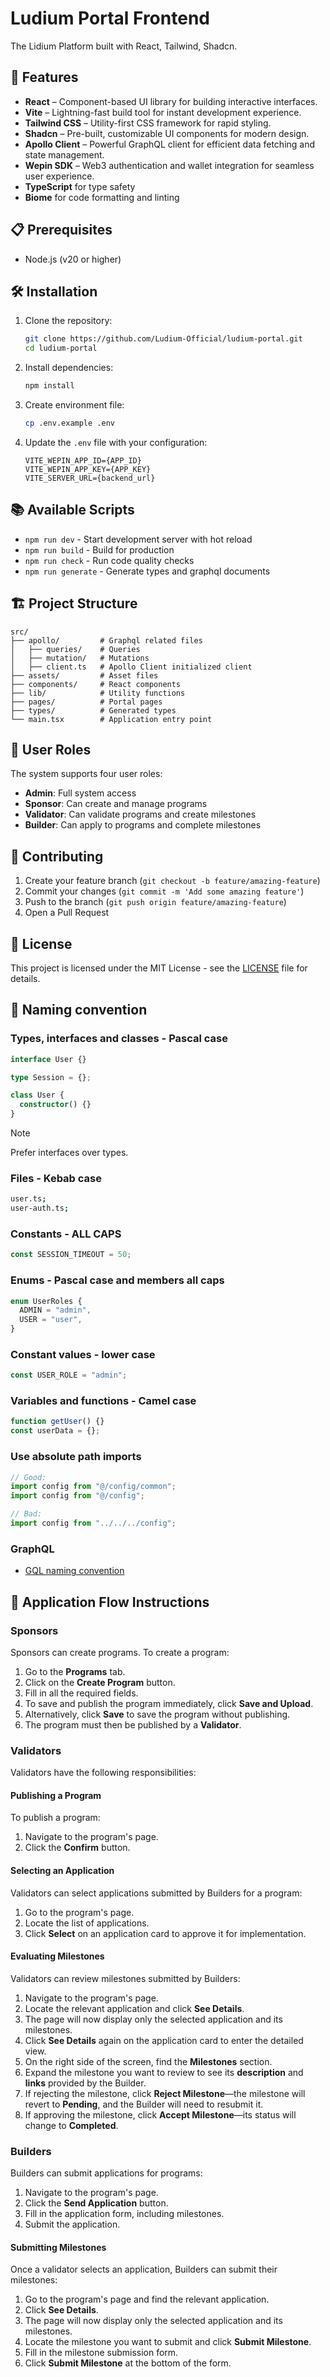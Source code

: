 
# Ludium Portal Frontend

The Lidium Platform built with React, Tailwind, Shadcn.

## 🚀 Features
- **React** – Component-based UI library for building interactive interfaces.
- **Vite** – Lightning-fast build tool for instant development experience.
- **Tailwind CSS** – Utility-first CSS framework for rapid styling.  
- **Shadcn** – Pre-built, customizable UI components for modern design.  
- **Apollo Client** – Powerful GraphQL client for efficient data fetching and state management.  
- **Wepin SDK** – Web3 authentication and wallet integration for seamless user experience.
- **TypeScript** for type safety
- **Biome** for code formatting and linting

## 📋 Prerequisites

- Node.js (v20 or higher)

## 🛠️ Installation

1. Clone the repository:
   ```bash
   git clone https://github.com/Ludium-Official/ludium-portal.git
   cd ludium-portal
   ```

2. Install dependencies:
   ```bash
   npm install
   ```

3. Create environment file:
   ```bash
   cp .env.example .env
   ```

4. Update the `.env` file with your configuration:
   ```env
   VITE_WEPIN_APP_ID={APP_ID}
   VITE_WEPIN_APP_KEY={APP_KEY}
   VITE_SERVER_URL={backend_url}
   ```

## 📚 Available Scripts

- `npm run dev` - Start development server with hot reload
- `npm run build` - Build for production
- `npm run check` - Run code quality checks
- `npm run generate` - Generate types and graphql documents

## 🏗️ Project Structure

```
src/
├── apollo/			# Graphql related files
│   ├── queries/	# Queries
│   ├── mutation/	# Mutations
│   ├── client.ts	# Apollo Client initialized client
├── assets/			# Asset files
├── components/		# React components
├── lib/			# Utility functions
├── pages/			# Portal pages
├── types/			# Generated types
└── main.tsx		# Application entry point
```

## 👥 User Roles

The system supports four user roles:
- **Admin**: Full system access
- **Sponsor**: Can create and manage programs
- **Validator**: Can validate programs and create milestones
- **Builder**: Can apply to programs and complete milestones

## 🤝 Contributing

1. Create your feature branch (`git checkout -b feature/amazing-feature`)
2. Commit your changes (`git commit -m 'Add some amazing feature'`)
3. Push to the branch (`git push origin feature/amazing-feature`)
4. Open a Pull Request

## 📄 License

This project is licensed under the MIT License - see the [LICENSE](./LICENSE) file for details.


## 📝 Naming convention

### Types, interfaces and classes - Pascal case

```ts
interface User {}

type Session = {};

class User {
  constructor() {}
}
```

> [!NOTE]
> Prefer interfaces over types.

### Files - Kebab case

```sh
user.ts;
user-auth.ts;
```

### Constants - ALL CAPS

```ts
const SESSION_TIMEOUT = 50;
```

### Enums - Pascal case and members all caps

```ts
enum UserRoles {
  ADMIN = "admin",
  USER = "user",
}
```

### Constant values - lower case

```ts
const USER_ROLE = "admin";
```

### Variables and functions - Camel case

```ts
function getUser() {}
const userData = {};
```

### Use absolute path imports

```ts
// Good:
import config from "@/config/common";
import config from "@/config";

// Bad:
import config from "../../../config";
```

### GraphQL

- [GQL naming convention](https://www.apollographql.com/docs/technotes/TN0002-schema-naming-conventions)

## 📝 Application Flow Instructions

### **Sponsors**
Sponsors can create programs. To create a program:
1. Go to the **Programs** tab.
2. Click on the **Create Program** button.
3. Fill in all the required fields.
4. To save and publish the program immediately, click **Save and Upload**.
5. Alternatively, click **Save** to save the program without publishing.
6. The program must then be published by a **Validator**.

### **Validators**
Validators have the following responsibilities:

#### **Publishing a Program**
To publish a program:
1. Navigate to the program's page.
2. Click the **Confirm** button.

#### **Selecting an Application**
Validators can select applications submitted by Builders for a program:
1. Go to the program's page.
2. Locate the list of applications.
3. Click **Select** on an application card to approve it for implementation.

#### **Evaluating Milestones**
Validators can review milestones submitted by Builders:
1. Navigate to the program's page.
2. Locate the relevant application and click **See Details**.
3. The page will now display only the selected application and its milestones.
4. Click **See Details** again on the application card to enter the detailed view.
5. On the right side of the screen, find the **Milestones** section.
6. Expand the milestone you want to review to see its **description** and **links** provided by the Builder.
7. If rejecting the milestone, click **Reject Milestone**—the milestone will revert to **Pending**, and the Builder will need to resubmit it.
8. If approving the milestone, click **Accept Milestone**—its status will change to **Completed**.

### **Builders**
Builders can submit applications for programs:
1. Navigate to the program's page.
2. Click the **Send Application** button.
3. Fill in the application form, including milestones.
4. Submit the application.

#### **Submitting Milestones**
Once a validator selects an application, Builders can submit their milestones:
1. Go to the program's page and find the relevant application.
2. Click **See Details**.
3. The page will now display only the selected application and its milestones.
4. Locate the milestone you want to submit and click **Submit Milestone**.
5. Fill in the milestone submission form.
6. Click **Submit Milestone** at the bottom of the form.

